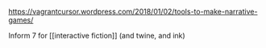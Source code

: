 https://vagrantcursor.wordpress.com/2018/01/02/tools-to-make-narrative-games/

Inform 7 for [[interactive fiction]] (and twine, and ink)
